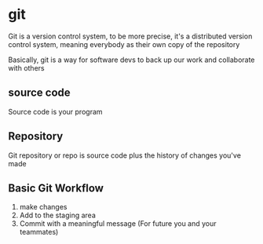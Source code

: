 # git

Git is a version control system, to be more precise, it's a distributed version control system, meaning everybody as their own copy of the repository

Basically, git is a way for software devs to back up our work and collaborate with others

## source code
Source code is your program

## Repository
Git repository or repo is source code plus the history of changes you've made

## Basic Git Workflow
1. make changes
2. Add to the staging area
3. Commit with a meaningful message (For future you and your teammates)
